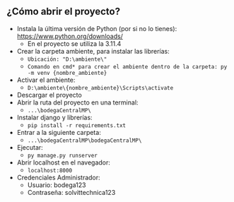 ## ¿Cómo abrir el proyecto?
* Instala la última versión de Python (por si no lo tienes): https://www.python.org/downloads/
  * En el proyecto se utiliza la 3.11.4
* Crear la carpeta ambiente, para instalar las librerías:
  * ```Ubicación: "D:\ambiente\"```
  * ```Comando en cmd* para crear el ambiente dentro de la carpeta: py -m venv {nombre_ambiente}```
* Activar el ambiente:
  * ```D:\ambiente\{nombre_ambiente}\Scripts\activate```
* Descargar el proyecto
* Abrir la ruta del proyecto en una terminal:
  * ```...\bodegaCentralMP\```
* Instalar django y librerías:
  * ```pip install -r requirements.txt```
* Entrar a la siguiente carpeta:
  * ```...\bodegaCentralMP\bodegaCentralMP\```
* Ejecutar:
  * ```py manage.py runserver```
* Abrir localhost en el navegador:
  * ```localhost:8000```
* Credenciales Administrador:
  * Usuario: bodega123
  * Contraseña: solvittechnica123

